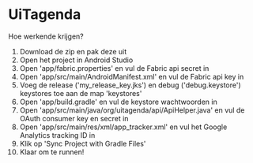 UiTagenda
=========

Hoe werkende krijgen?

1. Download de zip en pak deze uit
2. Open het project in Android Studio
3. Open 'app/fabric.properties' en vul de Fabric api secret in
4. Open 'app/src/main/AndroidManifest.xml' en vul de Fabric api key in
5. Voeg de release ('my_release_key.jks') en debug ('debug.keystore') keystores toe aan de map 'keystores'
6. Open 'app/build.gradle' en vul de keystore wachtwoorden in
7. Open 'app/src/main/java/org/uitagenda/api/ApiHelper.java' en vul de OAuth consumer key en secret in
8. Open 'app/src/main/res/xml/app_tracker.xml' en vul het Google Analytics tracking ID in
9. Klik op 'Sync Project with Gradle Files'
10. Klaar om te runnen!